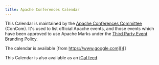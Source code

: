 ```yaml
---
title: Apache Conferences Calendar
---
```


This Calendar is maintained by the [Apache Conferences Committee][1] (ConCom). It's used to list official Apache events, and
those events which have been approved to use Apache Marks under the [Third Party Event Branding Policy][2].

The calendar is available [from https://www.google.com][4]

This Calendar is also available as an [iCal feed][3]


  [1]: https://www.apache.org/foundation/conferences.html
  [2]: https://www.apache.org/foundation/marks/events.html
  [3]: https://www.google.com/calendar/ical/nerseigospses068jd57bk5ar8%40group.calendar.google.com/public/basic.ics
  [4]: https://www.google.com/calendar/embed?src=nerseigospses068jd57bk5ar8%40group.calendar.google.com&ctz=UTC
